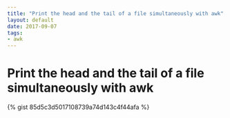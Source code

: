 ```yaml
---
title: "Print the head and the tail of a file simultaneously with awk"
layout: default
date: 2017-09-07
tags:
- awk
---
```


# Print the head and the tail of a file simultaneously with awk

{% gist 85d5c3d5017108739a74d143c4f44afa %}
